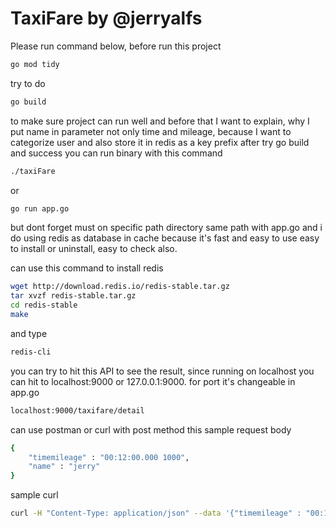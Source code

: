 # TaxiFare by @jerryalfs

Please run command below, before run this project

```bash
go mod tidy
```
try to do
```bash
go build
```
to make sure project can run well
and before that I want to explain, why I put name in parameter
not only time and mileage, because I want to categorize user
and also store it in redis as a key prefix
after try go build and success
you can run binary with this command
```bash
./taxiFare
```
or
```bash
go run app.go
```
but dont forget must on specific path directory same path with app.go
and i do using redis as database in cache because it's fast and easy to use
easy to install or uninstall, easy to check also.

can use this command to install redis
```bash
wget http://download.redis.io/redis-stable.tar.gz
tar xvzf redis-stable.tar.gz
cd redis-stable
make
```
and type
```bash
redis-cli
```
you can try to hit this API to see the result, since running on localhost
you can hit to localhost:9000 or 127.0.0.1:9000.
for port it's changeable in app.go
```bash
localhost:9000/taxifare/detail
```
can use postman or curl with post method
this sample request body
```bash
{
    "timemileage" : "00:12:00.000 1000",
    "name" : "jerry"
}
```
sample curl
```bash
curl -H "Content-Type: application/json" --data '{"timemileage" : "00:12:00.000 1000","name" : "jerry"}' localhost:9000/taxifare/detail
```

